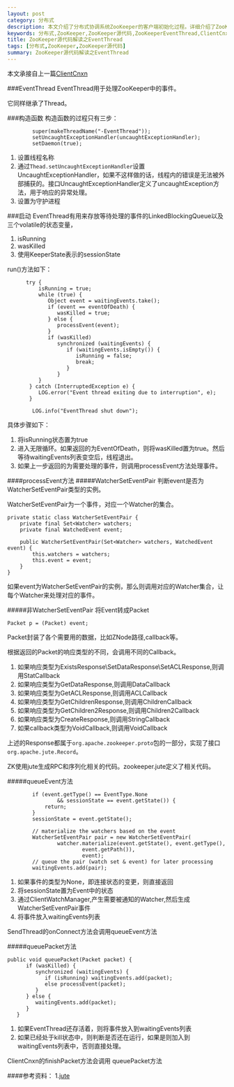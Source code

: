 ```yaml
---
layout: post
category: 分布式
description: 本文介绍了分布式协调系统ZooKeeper的客户端初始化过程。详细介绍了ZooKeeper的EventThread是如何工作的
keywords: 分布式,ZooKeeper,ZooKeeper源代码,ZooKeeperEventThread,ClientCnxn,EventThread,SendThread
title: ZooKeeper源代码解读之EventThread
tags: [分布式,ZooKeeper,ZooKeeper源代码]
summary: ZooKeeper源代码解读之EventThread
---
```


本文承接自上一篇[ClientCnxn](http://www.hiyangqi.com/%E5%88%86%E5%B8%83%E5%BC%8F/read-zookeeper-source-code-client-cnxn.html)

###EventThread
EventThread用于处理ZooKeeper中的事件。

它同样继承了Thread。

###构造函数
构造函数的过程只有三步：

 			super(makeThreadName("-EventThread"));
            setUncaughtExceptionHandler(uncaughtExceptionHandler);
            setDaemon(true);
            
1.	设置线程名称
2.	通过`Thead.setUncaughtExceptionHandler`设置UncaughtExceptionHandler，如果不这样做的话，线程内的错误是无法被外部捕获的。接口UncaughtExceptionHandler定义了uncaughtException方法，用于响应的异常处理。
3.	设置为守护进程


###启动
EventThread有用来存放等待处理的事件的LinkedBlockingQueue以及三个volatile的状态变量，

1.	isRunning
2.	wasKilled
3.	使用KeeperState表示的sessionState

run()方法如下：
 
          try {
              isRunning = true;
              while (true) {
                 Object event = waitingEvents.take();
                 if (event == eventOfDeath) {
                    wasKilled = true;
                 } else {
                    processEvent(event);
                 }
                 if (wasKilled)
                    synchronized (waitingEvents) {
                       if (waitingEvents.isEmpty()) {
                          isRunning = false;
                          break;
                       }
                    }
              }
           } catch (InterruptedException e) {
              LOG.error("Event thread exiting due to interruption", e);
           }

            LOG.info("EventThread shut down");

具体步骤如下：

1.	将isRunning状态置为true 
2.	进入无限循环。如果返回的为EventOfDeath，则将wasKilled置为true。然后等待waitingEvents列表变空后，线程退出。
3.	如果上一步返回的为需要处理的事件，则调用processEvent方法处理事件。

####processEvent方法
#####WatcherSetEventPair
判断event是否为WatcherSetEventPair类型的实例。  

WatcherSetEventPair为一个事件，对应一个Watcher的集合。

   
    private static class WatcherSetEventPair {
        private final Set<Watcher> watchers;
        private final WatchedEvent event;

        public WatcherSetEventPair(Set<Watcher> watchers, WatchedEvent event) {
            this.watchers = watchers;
            this.event = event;
        }
    }
   
如果event为WatcherSetEventPair的实例，那么则调用对应的Watcher集合，让每个Watcher来处理对应的事件。

#####非WatcherSetEventPair
将Event转成Packet	

	Packet p = (Packet) event;
	
Packet封装了各个需要用的数据，比如ZNode路径,callback等。

根据返回的Packet的响应类型的不同，会调用不同的Callback。

1.	如果响应类型为ExistsResponse\SetDataResponse\SetACLResponse,则调用StatCallback
2.	如果响应类型为GetDataResponse,则调用DataCallback
3.	如果响应类型为GetACLResponse,则调用ACLCallback
4.	如果响应类型为GetChildrenResponse,则调用ChildrenCallback
5.	如果响应类型为GetChildren2Response,则调用Children2Callback
6.	如果响应类型为CreateResponse,则调用StringCallback
7.	如果callback类型为VoidCallback,则调用VoidCallback

上述的Response都属于`org.apache.zookeeper.proto`包的一部分，实现了接口`org.apache.jute.Record`。

ZK使用jute生成RPC和序列化相关的代码。zookeeper.jute定义了相关代码。

#####queueEvent方法

			if (event.getType() == EventType.None
                    && sessionState == event.getState()) {
                return;
            }
            sessionState = event.getState();

            // materialize the watchers based on the event
            WatcherSetEventPair pair = new WatcherSetEventPair(
                    watcher.materialize(event.getState(), event.getType(),
                            event.getPath()),
                            event);
            // queue the pair (watch set & event) for later processing
            waitingEvents.add(pair);
            
1.	如果事件的类型为None，即连接状态的变更，则直接返回
2.	将sessionState置为Event中的状态
3.	通过ClientWatchManager,产生需要被通知的Watcher,然后生成WatcherSetEventPair事件
4.	将事件放入waitingEvents列表

SendThread的onConnect方法会调用queueEvent方法


#####queuePacket方法

	public void queuePacket(Packet packet) {
          if (wasKilled) {
             synchronized (waitingEvents) {
                if (isRunning) waitingEvents.add(packet);
                else processEvent(packet);
             }
          } else {
             waitingEvents.add(packet);
          }
       }
 
1.	如果EventThread还存活着，则将事件放入到waitingEvents列表
2.	如果已经处于kill状态中，则判断是否还在运行，如果是则加入到waitingEvents列表中，否则直接处理。

ClientCnxn的finishPacket方法会调用 queuePacket方法

####参考资料：
1.[jute](http://blog.sina.com.cn/s/blog_5e9040780101nn0b.html)